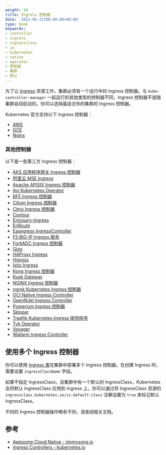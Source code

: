 ```yaml
---
weight: 34
title: Ingress 控制器
date: '2022-05-21T00:00:00+08:00'
type: book
keywords:
- controller
- ingress
- ingressclass
- io
- kubernetes
- native
- operator
- 控制器
- 集群
- 默认
---
```

为了让 [Ingress](../../service-discovery/ingress) 资源工作，集群必须有一个运行中的 Ingress 控制器。与 `kube-controller-manager` 一起运行的其他类型的控制器不同，Ingress 控制器不是随集群自动启动的。你可以选择最适合你的集群的 Ingress 控制器。

Kubernetes 官方支持以下 Ingress 控制器：

- [AWS](https://github.com/kubernetes-sigs/aws-load-balancer-controller#readme)
- [GCE](https://git.k8s.io/ingress-gce/README.md#readme)
- [Nginx](https://git.k8s.io/ingress-nginx/README.md#readme)

### 其他控制器

以下是一些第三方 Ingress 控制器：

- [AKS 应用程序网关 Ingress 控制器](https://docs.microsoft.com/zh-cn/azure/application-gateway/tutorial-ingress-controller-add-on-existing)
- [阿里云 MSE Ingress](https://www.alibabacloud.com/help/zh/mse/user-guide/overview-of-mse-ingress-gateways)
- [Apache APISIX Ingress 控制器](https://github.com/apache/apisix-ingress-controller)
- [Avi Kubernetes Operator](https://github.com/vmware/load-balancer-and-ingress-services-for-kubernetes)
- [BFE Ingress 控制器](https://github.com/bfenetworks/ingress-bfe)
- [Cilium Ingress 控制器](https://docs.cilium.io/en/stable/network/servicemesh/ingress/)
- [Citrix Ingress 控制器](https://github.com/citrix/citrix-k8s-ingress-controller#readme)
- [Contour](https://projectcontour.io/)
- [Emissary-Ingress](https://www.getambassador.io/products/api-gateway)
- [EnRoute](https://getenroute.io/)
- [Easegress IngressController](https://megaease.com/docs/easegress/04.cloud-native/4.1.kubernetes-ingress-controller/)
- [F5 BIG-IP Ingress 服务](https://clouddocs.f5.com/products/connectors/k8s-bigip-ctlr/latest)
- [FortiADC Ingress 控制器](https://docs.fortinet.com/document/fortiadc/7.0.0/fortiadc-ingress-controller/742835/fortiadc-ingress-controller-overview)
- [Gloo](https://gloo.solo.io/)
- [HAProxy Ingress](https://haproxy-ingress.github.io/)
- [Higress](https://github.com/alibaba/higress)
- [Istio Ingress](https://istio.io/latest/zh/docs/tasks/traffic-management/ingress/kubernetes-ingress/)
- [Kong Ingress 控制器](https://github.com/Kong/kubernetes-ingress-controller#readme)
- [Kusk Gateway](https://kusk.kubeshop.io/)
- [NGINX Ingress 控制器](https://www.nginx.com/products/nginx-ingress-controller/)
- [ngrok Kubernetes Ingress 控制器](https://github.com/ngrok/kubernetes-ingress-controller)
- [OCI Native Ingress Controller](https://github.com/oracle/oci-native-ingress-controller#readme)
- [OpenNJet Ingress Controller](https://gitee.com/njet-rd/open-njet-kic)
- [Pomerium Ingress 控制器](https://www.pomerium.com/docs/k8s/ingress.html)
- [Skipper](https://opensource.zalando.com/skipper/kubernetes/ingress-controller/)
- [Traefik Kubernetes Ingress 提供程序](https://doc.traefik.io/traefik/providers/kubernetes-ingress/)
- [Tyk Operator](https://github.com/TykTechnologies/tyk-operator)
- [Voyager](https://voyagermesh.com/)
- [Wallarm Ingress Controller](https://www.wallarm.com/solutions/waf-for-kubernetes)

## 使用多个 Ingress 控制器

你可以使用 [Ingress 类](../../service-discovery/ingress/#ingress-class)在集群中部署多个 Ingress 控制器。在创建 Ingress 时，需要设置 `ingressClassName` 字段。

如果不指定 IngressClass，且集群中有一个默认的 IngressClass，Kubernetes 会将默认 IngressClass 应用到 Ingress 上。你可以通过将 IngressClass 资源的 `ingressclass.kubernetes.io/is-default-class` 注解设置为 `true` 来标记默认 IngressClass。

不同的 Ingress 控制器操作略有不同，请查阅相关文档。

## 参考

- [Awesome Cloud Native - jimmysong.io](https://jimmysong.io/awesome-cloud-native/#api-gateway)
- [Ingress Controllers - kubernetes.io](https://kubernetes.io/docs/concepts/services-networking/ingress-controllers/)

